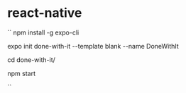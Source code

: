 # react-native

``
npm install -g expo-cli

expo init done-with-it --template blank --name DoneWithIt

cd done-with-it/

npm start

``
